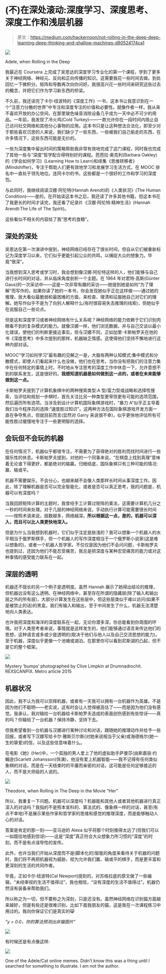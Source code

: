 # (不)在深处滚动:深度学习、深度思考、深度工作和浅层机器

> 原文：<https://medium.com/hackernoon/not-rolling-in-the-deep-deep-learning-deep-thinking-and-shallow-machines-d80524174ca1>

![](img/3ca3647744bcdc235a56c18a01571236.png)

Adele, when Rolling in the Deep

我最近在 Coursera 上完成了吴恩达的深度学习专业化的第一个课程，学到了更多关于神经网络、神经元、反向和正向传播的知识。这需要我花一些时间去做。到处回忆一下微积分。矩阵和导数再次向你问好。我很高兴花一些时间来研究这些过去的概念，并把它们作为学习新东西的桥梁。

不久前，我还读完了卡尔·纽波特的《深度工作》一书，这本书让我意识到在一个“注意力分散的世界”中专注和深度专注的价值和必要性。就像作者一样，我从来不喜欢开放的办公空间，在那里玻色噪音消除设备几乎成为一天中必不可少的用品。一年前，我发现了冷火鸡(Cold Turkey)——一款允许你在一段时间内阻止自己访问社交网络和其他分心事物的应用。这本书只是让这种想法合法化，即至少对于那些喜欢沉思的人来说，我们缺少了一些东西，一些被我们自己偷走的东西，在许多情况下，这些东西可能是无价的。

一些为深度集中留出时间的策略帮助我非常有效地完成了这门课程，同时我也完成了其他一些与“深度”哲学配合得特别好的课程。芭芭拉·奥克利(Barbara Oakley)的《学会如何学习》(Learning How to Learn)和续集《思维转移者》(Mindshifter)，专注于帮助人们更有效地学习和发展学习生活方式，在 MOOC 排名中一直处于领先地位。连同卡尔的书，这些都是一个很好的工作和学习的深度包。

与此同时，我继续阅读汉娜·阿伦特(Hannah Arendt)的《人类状况》(The Human Condition)——是的，在开始读这本书之后，我还读了许多其他书籍，但这本书花了我更长的时间才读完，我还看了纪录片《汉娜·阿伦特:精神生活》(Hannah Arendt:The Life of The Spirit)。

这些看似不相关的内容给了我“思考的食粮”。

## 深处的深处

吴恩达在第一次演讲中提到，神经网络已经存在了很长时间，但自从它们被重新标记为深度学习以来，它们似乎更能引起公众的共鸣，以捕捉大众的想象力。毕竟“很深”。

当我想到深入思考或学习时，我会想到像汉娜·阿伦特这样的人，他们能够与自己进行长时间的对话，并从临床角度剖析一个主题。在 1964 年对君特·高斯(Günter Gaus)的一次采访中——这是一次非常有趣的采访——她提到她是如何“为了理解”而写作的，如果你读了她的一本书，你会发现她似乎正在这样做——通过她的推理，放大看似最脆弱和最困难的方面，来检查、理清和征服她自己对它们的理解。她写作似乎不是为了向别人解释什么(有时很容易失去推理的线索)，但她似乎在说服自己一些论点。

但是这和深度学习或者神经网络有什么关系呢？神经网络的能力依赖于它们识别肉眼看不到的复杂模式的能力。就像汉娜一样，他们浏览数据，并与自己交谈以最小化错误，使他们的判断更接近事实。但与汉娜不同，正如加里·卡斯帕罗夫在他的书《深度思考》中多次提到的那样，机器缺乏情感。这使得他们坚持不懈地进行这种内部对话。

MOOC“学习如何学习”最有趣的见解之一是，大脑有两种认知模式:集中模式和分散模式，即使人们看起来什么也没做，他们也在思考。当你没有把我们的注意力集中在任何特定的事情上时，不时地从专注思考的深度工作中休息一下，允许意想不到的联系发生，这是很好的。**我想知道机器是如何做到这一点的，或者在未来能够做到这一点。**

卡斯帕罗夫提到了计算机象棋中的两种搜索类型:A 型/蛮力型或战略和选择性搜索，当评估和规划一步棋时，首先关注比另一种类型更窄但更有可能的选项范围，然后遍历所有选项。当涉及到设计计算机国际象棋游戏时，“暴力 A”似乎正主导着我们当今程序员的选择:“速度胜过知识”。这两种方法在国际象棋游戏开发方面一直在争夺焦点，但就目前而言(显然对 Garry 来说很不幸)，似乎更快地评估所有可能性胜过缓慢地专注于一些更明智的选择。

## 会玩但不会玩的机器

在任何情况下，机器似乎都很专注，不需要为了获得绝对的胜利而找时间进行一些娱乐性的休息。卡斯帕罗夫提到，对他的一个同事来说，“在棋盘上找到真理”意味着无论谁下得更好，都是绝对的输赢。归根结底，国际象棋只有三种可能的情况:赢、输或平。

机器不需要娱乐，不会分心，也越来越不会像人类那样长时间从事深度工作。因此，除了理解机器是否可以完全智能化，或者是否可以真正思考，我的问题是，机器可以有深度吗？

当我回顾矩阵计算的主题时，我曾经手工计算过矩阵的乘法，这需要计算机几分之一秒的时间来处理。对于几层的神经网络来说，手动执行计算可能需要很长时间——按照术语来说，层数越多，网络越深。**所以根据这一点，是的，机器可以深入，而且可以比人类更快地深入。**

但是为什么当我想到机器时，它们似乎注定是肤浅的？我可以想象一个机器人的水平相当于俄罗斯棋手，但一个机器人的写作深度相当于一个俄罗斯小说家(这是难以想象的)，或者一个机器人哲学家。不仅仅是因为他们不会问问题，卡斯帕罗夫也提到过，还因为他们不能忍受痛苦，我总是把深度与某种忍受痛苦的能力或对这种事情的感受能力联系在一起。

## 深层的透明

机器还不擅长的另一个例子是透明度。虽然 Hannah 展示了她得出结论的推理，但机器远没有这么透明。在神经网络中，甚至存在所谓的隐藏层(除了输入和输出层之外的所有层)，大部分计算发生在这些层中，但这些层类似于难以访问(如果不是被禁止的话)的黑盒。我们有输入和输出，至于中间发生了什么，机器无法清楚地向人类表达。

也许我把深度和海洋的深度联系在一起，无论你潜多深，你总能看到你周围的环境。对于人类思考者来说，事情就是这样发生的，他们能够通过语言来传达他们的思想，这种语言或多或少是透明的(取决于他们与他人以及自己交流思想的能力)。至于机器，深度似乎更像一个池塘或湖泊，在那里你可以看到尼斯湖的凸起，但不是它的整个框架。

![](img/ac64bd3b83335a515d6460041e59d877.png)

Mystery ‘bumps’ photographed by Clive Limpkin at Drumnadrochit. REXSCANPIX. Metro article 2015

## 机器状况

因此，我不认为我可以崇拜机器，或者有一天我可以拥有一台机器作为英雄。不是因为他们不聪明——老实说，这有时会让人觉得被高估了——而是因为他们没有感觉。我承认，我对输给一台机器给卡斯帕罗夫造成的表面创伤感到有些惊讶——真的吗？你输给了一台机器？保持冷静，坚持下去。

但我希望看到一台机器与汉娜进行某种讨论和对话，跟随她的推理动作并给予一些回报，或者写下汉娜写给卡尔·雅斯贝尔斯(对她来说相当于父亲)或海德格尔(她一生的挚爱)的信，以及这些信意味着什么。

在电影《她》(Her)中，一个孤独的男人爱上了他的虚拟助手萨曼莎(由斯嘉丽·约翰逊(Scarlett Johansson)饰演)，他没有爱上机器智能——我不记得有任何类似象棋的对话，而是在一天结束时的平庸而亲密的对话，这可能是任何足够接近的人，而不是大师级的人说的。

![](img/3865ba156f8a2cf1e7f502dfe14c7b11.png)

Theodore, when Rolling in The Deep in the Movie “Her”

所以，我重复一下问题。机器可以深度吗？机器能和其他人或者其他机器进行真正深入的对话吗？我指的不是照本宣科的、算法式的、像象棋一样的对话，甚至(有点不幸地)不是展示某些作家和哲学家的思维和感觉的推理深度，而是能够触动人心的对话。

答案是肯定的那一刻——亚马逊的 Alexa 似乎将那个时刻推得太远了(但我们可以一如既往地感到惊讶)——这是“深度”真正符合大众想象力所习惯的“深度”的时刻，而不是有点误导性的宣传。

此外，也许当我们开始从深度而不是(脚本化的)智能的角度来看待关于机器的问题时，我们将不再把机器视为威胁，视为允许我们赢、输或平的棋手，而是更丰富和更深刻的生活的共同作者。

毕竟，正如卡尔·纽波特(Cal Newport)提到的，对苏格拉底的原文做了一些编辑，“未经审视的生活不值得过”，我也相信，“没有深度的生活不值得过”。机器仍然没有装备来帮助我们。

所以称之为一切，但不要称之为深刻，只是还没有。虽然神经网络在识别猫方面越来越好，但是有些还是很难识别，比如下面我朋友的猫，这是我在一次课程练习中用过的。我向你保证它们是真实的😸

*“y = 0.0，你的算法预测出非猫图片”*

![](img/c992b4ad41ab4cd9b160dc3374976924.png)

有时候还是有点像这样:

![](img/6b11c79cf353ead270179553dc7fad24.png)

One of the Adele/Cat online memes. Didn’t know this was a thing until I searched for something to illustrate. I am not the author.